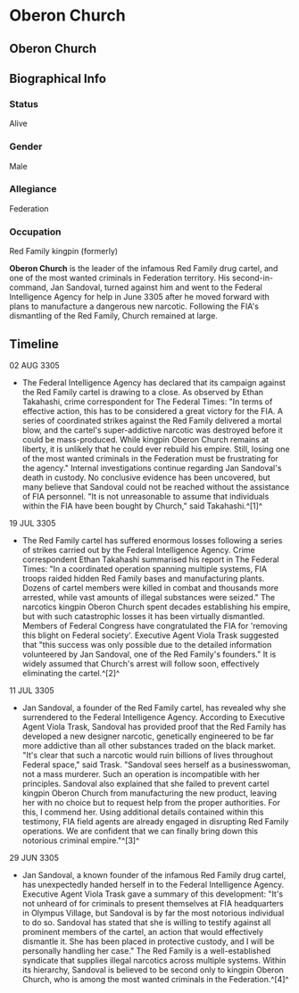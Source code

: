 # Oberon Church
## Oberon Church

		

## Biographical Info

### Status

Alive

### Gender

Male

### Allegiance

Federation

### Occupation

Red Family kingpin (formerly)

**Oberon Church** is the leader of the infamous Red Family drug cartel, and one of the most wanted criminals in Federation territory. His second-in-command, Jan Sandoval, turned against him and went to the Federal Intelligence Agency for help in June 3305 after he moved forward with plans to manufacture a dangerous new narcotic. Following the FIA's dismantling of the Red Family, Church remained at large.

## Timeline

02 AUG 3305

- The Federal Intelligence Agency has declared that its campaign against the Red Family cartel is drawing to a close. As observed by Ethan Takahashi, crime correspondent for The Federal Times: "In terms of effective action, this has to be considered a great victory for the FIA. A series of coordinated strikes against the Red Family delivered a mortal blow, and the cartel's super-addictive narcotic was destroyed before it could be mass-produced. While kingpin Oberon Church remains at liberty, it is unlikely that he could ever rebuild his empire. Still, losing one of the most wanted criminals in the Federation must be frustrating for the agency." Internal investigations continue regarding Jan Sandoval's death in custody. No conclusive evidence has been uncovered, but many believe that Sandoval could not be reached without the assistance of FIA personnel. "It is not unreasonable to assume that individuals within the FIA have been bought by Church," said Takahashi.^[1]^

19 JUL 3305

- The Red Family cartel has suffered enormous losses following a series of strikes carried out by the Federal Intelligence Agency. Crime correspondent Ethan Takahashi summarised his report in The Federal Times: "In a coordinated operation spanning multiple systems, FIA troops raided hidden Red Family bases and manufacturing plants. Dozens of cartel members were killed in combat and thousands more arrested, while vast amounts of illegal substances were seized." The narcotics kingpin Oberon Church spent decades establishing his empire, but with such catastrophic losses it has been virtually dismantled. Members of Federal Congress have congratulated the FIA for 'removing this blight on Federal society'. Executive Agent Viola Trask suggested that "this success was only possible due to the detailed information volunteered by Jan Sandoval, one of the Red Family's founders." It is widely assumed that Church's arrest will follow soon, effectively eliminating the cartel.^[2]^

11 JUL 3305

- Jan Sandoval, a founder of the Red Family cartel, has revealed why she surrendered to the Federal Intelligence Agency. According to Executive Agent Viola Trask, Sandoval has provided proof that the Red Family has developed a new designer narcotic, genetically engineered to be far more addictive than all other substances traded on the black market. "It's clear that such a narcotic would ruin billions of lives throughout Federal space," said Trask. "Sandoval sees herself as a businesswoman, not a mass murderer. Such an operation is incompatible with her principles. Sandoval also explained that she failed to prevent cartel kingpin Oberon Church from manufacturing the new product, leaving her with no choice but to request help from the proper authorities. For this, I commend her. Using additional details contained within this testimony, FIA field agents are already engaged in disrupting Red Family operations. We are confident that we can finally bring down this notorious criminal empire."^[3]^

29 JUN 3305

- Jan Sandoval, a known founder of the infamous Red Family drug cartel, has unexpectedly handed herself in to the Federal Intelligence Agency. Executive Agent Viola Trask gave a summary of this development: "It's not unheard of for criminals to present themselves at FIA headquarters in Olympus Village, but Sandoval is by far the most notorious individual to do so. Sandoval has stated that she is willing to testify against all prominent members of the cartel, an action that would effectively dismantle it. She has been placed in protective custody, and I will be personally handling her case." The Red Family is a well-established syndicate that supplies illegal narcotics across multiple systems. Within its hierarchy, Sandoval is believed to be second only to kingpin Oberon Church, who is among the most wanted criminals in the Federation.^[4]^